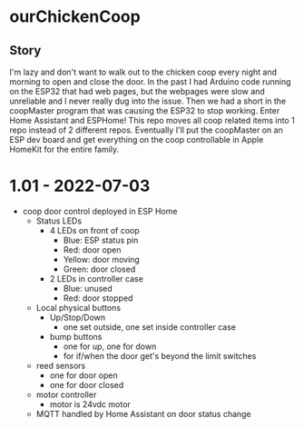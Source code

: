 # ourChickenCoop

## Story
I'm lazy and don't want to walk out to the chicken coop every night and morning to open and close the door. In the past I had Arduino code running on the ESP32 that had web pages, but the webpages were slow and unreliable and I never really dug into the issue. Then we had a short in the coopMaster program that was causing the ESP32 to stop working. Enter Home Assistant and ESPHome! This repo moves all coop related items into 1 repo instead of 2 different repos. Eventually I'll put the coopMaster on an ESP dev board and get everything on the coop controllable in Apple HomeKit for the entire family.

# 1.01 - 2022-07-03
- coop door control deployed in ESP Home
    - Status LEDs
        - 4 LEDs on front of coop
            - Blue: ESP status pin
            - Red: door open
            - Yellow: door moving
            - Green: door closed
        - 2 LEDs in controller case
            - Blue: unused
            - Red: door stopped
    - Local physical buttons
        - Up/Stop/Down
            - one set outside, one set inside controller case
        - bump buttons
            - one for up, one for down
            - for if/when the door get's beyond the limit switches
    - reed sensors
        - one for door open
        - one for door closed
    - motor controller
        - motor is 24vdc motor
    - MQTT handled by Home Assistant on door status change